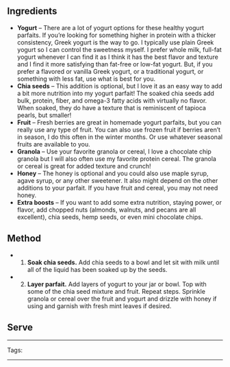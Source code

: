 
## Ingredients

- **Yogurt** – There are a lot of yogurt options for these healthy yogurt parfaits. If you’re looking for something higher in protein with a thicker consistency, Greek yogurt is the way to go. I typically use plain Greek yogurt so I can control the sweetness myself. I prefer whole milk, full-fat yogurt whenever I can find it as I think it has the best flavor and texture and I find it more satisfying than fat-free or low-fat yogurt. But, if you prefer a flavored or vanilla Greek yogurt, or a traditional yogurt, or something with less fat, use what is best for you.
- **Chia seeds** – This addition is optional, but I love it as an easy way to add a bit more nutrition into my yogurt parfait! The soaked chia seeds add bulk, protein, fiber, and omega-3 fatty acids with virtually no flavor. When soaked, they do have a texture that is reminiscent of tapioca pearls, but smaller!
- **Fruit** – Fresh berries are great in homemade yogurt parfaits, but you can really use any type of fruit. You can also use frozen fruit if berries aren’t in season, I do this often in the winter months. Or use whatever seasonal fruits are available to you.
- **Granola** – Use your favorite granola or cereal, I love a chocolate chip granola but I will also often use my favorite protein cereal. The granola or cereal is great for added texture and crunch!
- **Honey** – The honey is optional and you could also use maple syrup, agave syrup, or any other sweetener. It also might depend on the other additions to your parfait. If you have fruit and cereal, you may not need honey.
- **Extra boosts** – If you want to add some extra nutrition, staying power, or flavor, add chopped nuts (almonds, walnuts, and pecans are all excellent), chia seeds, hemp seeds, or even mini chocolate chips.
## Method

- 1. **Soak chia seeds.** Add chia seeds to a bowl and let sit with milk until all of the liquid has been soaked up by the seeds.

- 2. **Layer parfait.** Add layers of yogurt to your jar or bowl. Top with some of the chia seed mixture and fruit. Repeat steps. Sprinkle granola or cereal over the fruit and yogurt and drizzle with honey if using and garnish with fresh mint leaves if desired.

## Serve

---
Tags: 

---

